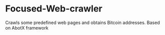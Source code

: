 # Focused-Web-crawler
Crawls some predefined web pages and obtains Bitcoin addresses.
Based on AbotX framework
